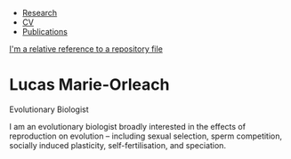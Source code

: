 <nav>
  <ul>
    <li><a href="/research.md/">Research</a></li>
    <li><a href="/CV/">CV</a></li>
    <li><a href="/Publications/">Publications</a></li>
  </ul>
</nav>

[I'm a relative reference to a repository file](../LMarie-Orleach.github.io/reseach.md)

# Lucas Marie-Orleach
Evolutionary Biologist

I am an evolutionary biologist broadly interested in the effects of reproduction on evolution – including sexual selection, sperm competition, socially induced plasticity, self-fertilisation, and speciation.
